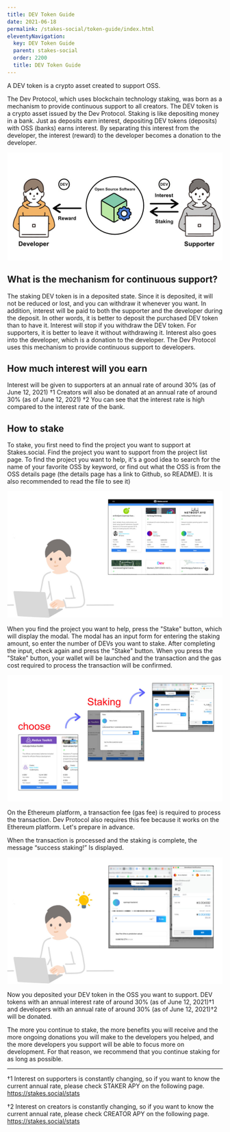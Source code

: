 ```yaml
---
title: DEV Token Guide
date: 2021-06-18
permalink: /stakes-social/token-guide/index.html
eleventyNavigation:
  key: DEV Token Guide
  parent: stakes-social
  order: 2200
  title: DEV Token Guide
---
```


A DEV token is a crypto asset created to support OSS.

The Dev Protocol, which uses blockchain technology staking, was born as a mechanism to provide continuous support to all creators. The DEV token is a crypto asset issued by the Dev Protocol.
Staking is like depositing money in a bank. Just as deposits earn interest, depositing DEV tokens (deposits) with OSS (banks) earns interest.
By separating this interest from the developer, the interest (reward) to the developer becomes a donation to the developer.

![GUIDE01](/content/images/stakes.social/dev-token-guide/guide01.jpg)

## What is the mechanism for continuous support?

The staking DEV token is in a deposited state. Since it is deposited, it will not be reduced or lost, and you can withdraw it whenever you want. In addition, interest will be paid to both the supporter and the developer during the deposit. In other words, it is better to deposit the purchased DEV token than to have it.
Interest will stop if you withdraw the DEV token. For supporters, it is better to leave it without withdrawing it. Interest also goes into the developer, which is a donation to the developer. The Dev Protocol uses this mechanism to provide continuous support to developers.

## How much interest will you earn

Interest will be given to supporters at an annual rate of around 30% (as of June 12, 2021) †1 Creators will also be donated at an annual rate of around 30% (as of June 12, 2021) †2
You can see that the interest rate is high compared to the interest rate of the bank.

## How to stake

To stake, you first need to find the project you want to support at Stakes.social. Find the project you want to support from the project list page.
To find the project you want to help, it's a good idea to search for the name of your favorite OSS by keyword, or find out what the OSS is from the OSS details page (the details page has a link to Github, so README). It is also recommended to read the file to see it)

![GUIDE02](/content/images/stakes.social/dev-token-guide/guide02.jpg)

When you find the project you want to help, press the "Stake" button, which will display the modal. The modal has an input form for entering the staking amount, so enter the number of DEVs you want to stake. After completing the input, check again and press the "Stake" button.
When you press the "Stake" button, your wallet will be launched and the transaction and the gas cost required to process the transaction will be confirmed.

![GUIDE04](/content/images/stakes.social/dev-token-guide/guide04.jpg)

On the Ethereum platform, a transaction fee (gas fee) is required to process the transaction. Dev Protocol also requires this fee because it works on the Ethereum platform. Let's prepare in advance.

When the transaction is processed and the staking is complete, the message “success staking!” Is displayed.

![GUIDE03](/content/images/stakes.social/dev-token-guide/guide03.jpg)

Now you deposited your DEV token in the OSS you want to support.
DEV tokens with an annual interest rate of around 30% (as of June 12, 2021)†1 and developers with an annual rate of around 30% (as of June 12, 2021)†2 will be donated.

The more you continue to stake, the more benefits you will receive and the more ongoing donations you will make to the developers you helped, and the more developers you support will be able to focus more on development. For that reason, we recommend that you continue staking for as long as possible.

---

†1 Interest on supporters is constantly changing, so if you want to know the current annual rate, please check STAKER APY on the following page.
https://stakes.social/stats

†2 Interest on creators is constantly changing, so if you want to know the current annual rate, please check CREATOR APY on the following page.
https://stakes.social/stats


